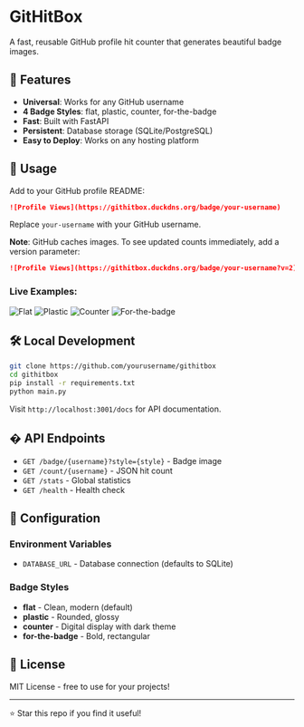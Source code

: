 # GitHitBox

A fast, reusable GitHub profile hit counter that generates beautiful badge images.

## 🚀 Features

- **Universal**: Works for any GitHub username
- **4 Badge Styles**: flat, plastic, counter, for-the-badge
- **Fast**: Built with FastAPI
- **Persistent**: Database storage (SQLite/PostgreSQL)
- **Easy to Deploy**: Works on any hosting platform

## 📖 Usage

Add to your GitHub profile README:

```markdown
![Profile Views](https://githitbox.duckdns.org/badge/your-username)
```

Replace `your-username` with your GitHub username.

**Note**: GitHub caches images. To see updated counts immediately, add a version parameter:
```markdown
![Profile Views](https://githitbox.duckdns.org/badge/your-username?v=2)
```

### Live Examples:

![Flat](https://githitbox.duckdns.org/badge/octocat?v=2)
![Plastic](https://githitbox.duckdns.org/badge/octocat?style=plastic&v=2) 
![Counter](https://githitbox.duckdns.org/badge/octocat?style=counter&v=2)
![For-the-badge](https://githitbox.duckdns.org/badge/octocat?style=for-the-badge&v=2)

## 🛠️ Local Development

```bash
git clone https://github.com/yourusername/githitbox
cd githitbox
pip install -r requirements.txt
python main.py
```

Visit `http://localhost:3001/docs` for API documentation.

## � API Endpoints

- `GET /badge/{username}?style={style}` - Badge image
- `GET /count/{username}` - JSON hit count
- `GET /stats` - Global statistics
- `GET /health` - Health check

## 🔧 Configuration

### Environment Variables
- `DATABASE_URL` - Database connection (defaults to SQLite)

### Badge Styles
- **flat** - Clean, modern (default)
- **plastic** - Rounded, glossy
- **counter** - Digital display with dark theme
- **for-the-badge** - Bold, rectangular

## 📝 License

MIT License - free to use for your projects!

---

⭐ Star this repo if you find it useful!
